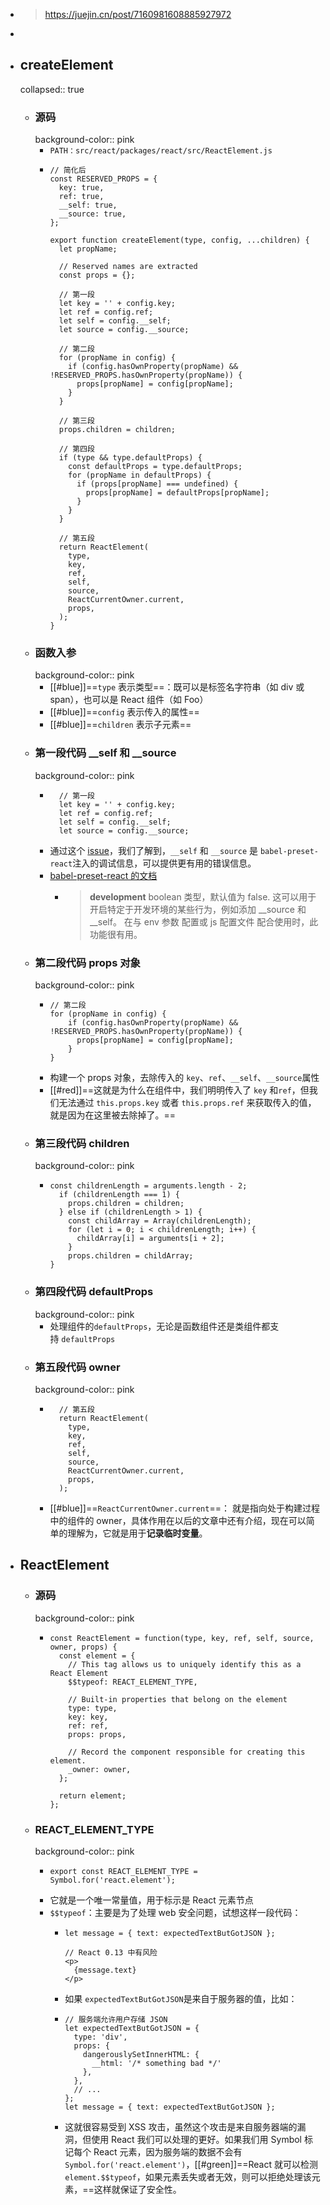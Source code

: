 - > https://juejin.cn/post/7160981608885927972
-
- ## createElement
  collapsed:: true
	- ### 源码
	  background-color:: pink
		- `PATH：src/react/packages/react/src/ReactElement.js`
		- ```
		  // 简化后
		  const RESERVED_PROPS = {
		    key: true,
		    ref: true,
		    __self: true,
		    __source: true,
		  };
		  
		  export function createElement(type, config, ...children) {
		    let propName;
		  
		    // Reserved names are extracted
		    const props = {};
		  
		    // 第一段
		    let key = '' + config.key;
		    let ref = config.ref;
		    let self = config.__self;
		    let source = config.__source;
		  
		    // 第二段
		    for (propName in config) {
		      if (config.hasOwnProperty(propName) && !RESERVED_PROPS.hasOwnProperty(propName)) {
		        props[propName] = config[propName];
		      }
		    }
		  
		    // 第三段
		    props.children = children;
		  
		    // 第四段
		    if (type && type.defaultProps) {
		      const defaultProps = type.defaultProps;
		      for (propName in defaultProps) {
		        if (props[propName] === undefined) {
		          props[propName] = defaultProps[propName];
		        }
		      }
		    }
		  
		    // 第五段
		    return ReactElement(
		      type,
		      key,
		      ref,
		      self,
		      source,
		      ReactCurrentOwner.current,
		      props,
		    );
		  }
		  
		  ```
	- ### 函数入参
	  background-color:: pink
		- [[#blue]]==`type` 表示类型==：既可以是标签名字符串（如 div 或 span），也可以是 React 组件（如 Foo）
		- [[#blue]]==`config` 表示传入的属性==
		- [[#blue]]==`children` 表示子元素==
	- ### 第一段代码 __self 和 __source
	  background-color:: pink
		- ```
		    // 第一段
		    let key = '' + config.key;
		    let ref = config.ref;
		    let self = config.__self;
		    let source = config.__source;
		  ```
		- 通过这个 [issue](https://link.juejin.cn/?target=https%3A%2F%2Fgithub.com%2Falangpierce%2Fsucrase%2Fissues%2F232)，我们了解到，`__self` 和 `__source` 是 `babel-preset-react`注入的调试信息，可以提供更有用的错误信息。
		- [babel-preset-react 的文档](https://link.juejin.cn/?target=https%3A%2F%2Fwww.babeljs.cn%2Fdocs%2Fbabel-preset-react)
			- > **development**
			  > boolean 类型，默认值为 false. 这可以用于开启特定于开发环境的某些行为，例如添加 __source 和 __self。 在与 env 参数 配置或 js 配置文件 配合使用时，此功能很有用。
	- ### 第二段代码 props 对象
	  background-color:: pink
		- ```
		  // 第二段
		  for (propName in config) {
		      if (config.hasOwnProperty(propName) && !RESERVED_PROPS.hasOwnProperty(propName)) {
		        props[propName] = config[propName];
		      }
		  }
		  ```
		- 构建一个 props 对象，去除传入的 `key`、`ref`、`__self`、`__source`属性
		- [[#red]]==这就是为什么在组件中，我们明明传入了 `key` 和`ref`，但我们无法通过 `this.props.key` 或者 `this.props.ref` 来获取传入的值，就是因为在这里被去除掉了。==
	- ### 第三段代码 children
	  background-color:: pink
		- ```
		  const childrenLength = arguments.length - 2;
		    if (childrenLength === 1) {
		      props.children = children;
		    } else if (childrenLength > 1) {
		      const childArray = Array(childrenLength);
		      for (let i = 0; i < childrenLength; i++) {
		        childArray[i] = arguments[i + 2];
		      }
		      props.children = childArray;
		  }
		  ```
	- ### 第四段代码 defaultProps
	  background-color:: pink
		- 处理组件的`defaultProps`，无论是函数组件还是类组件都支持 `defaultProps`
	- ### 第五段代码 owner
	  background-color:: pink
		- ```
		    // 第五段
		    return ReactElement(
		      type,
		      key,
		      ref,
		      self,
		      source,
		      ReactCurrentOwner.current,
		      props,
		    );
		  
		  ```
		- [[#blue]]==`ReactCurrentOwner.current`==： 就是指向处于构建过程中的组件的 owner，具体作用在以后的文章中还有介绍，现在可以简单的理解为，它就是用于**记录临时变量**。
- ## ReactElement
	- ### 源码
	  background-color:: pink
		- ```
		  const ReactElement = function(type, key, ref, self, source, owner, props) {
		    const element = {
		      // This tag allows us to uniquely identify this as a React Element
		      $$typeof: REACT_ELEMENT_TYPE,
		  
		      // Built-in properties that belong on the element
		      type: type,
		      key: key,
		      ref: ref,
		      props: props,
		  
		      // Record the component responsible for creating this element.
		      _owner: owner,
		    };
		  
		    return element;
		  };
		  
		  ```
	- ### REACT_ELEMENT_TYPE
	  background-color:: pink
		- ```
		  export const REACT_ELEMENT_TYPE = Symbol.for('react.element');
		  ```
		- 它就是一个唯一常量值，用于标示是 React 元素节点
		- `$$typeof`：主要是为了处理 web 安全问题，试想这样一段代码：
			- ```
			  let message = { text: expectedTextButGotJSON };
			  
			  // React 0.13 中有风险
			  <p>
			    {message.text}
			  </p>
			  ```
			- 如果 `expectedTextButGotJSON`是来自于服务器的值，比如：
			- ```
			  // 服务端允许用户存储 JSON
			  let expectedTextButGotJSON = {
			    type: 'div',
			    props: {
			      dangerouslySetInnerHTML: {
			        __html: '/* something bad */'
			      },
			    },
			    // ...
			  };
			  let message = { text: expectedTextButGotJSON };
			  ```
			- 这就很容易受到 XSS 攻击，虽然这个攻击是来自服务器端的漏洞，但使用 React 我们可以处理的更好。如果我们用 Symbol 标记每个 React 元素，因为服务端的数据不会有 `Symbol.for('react.element')`，[[#green]]==React 就可以检测 `element.$$typeof`，如果元素丢失或者无效，则可以拒绝处理该元素，==这样就保证了安全性。